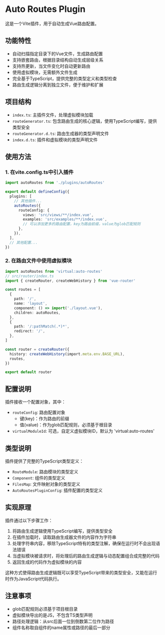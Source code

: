 # Auto Routes Plugin

这是一个Vite插件，用于自动生成Vue路由配置。

## 功能特性

- 自动扫描指定目录下的Vue文件，生成路由配置
- 支持嵌套路由，根据目录结构自动生成层级关系
- 支持热更新，当文件变化时自动更新路由
- 使用虚拟模块，无需额外文件生成
- 完全基于TypeScript，提供完整的类型定义和类型检查
- 路由生成逻辑分离到独立文件，便于维护和扩展

## 项目结构

- `index.ts`: 主插件文件，处理虚拟模块加载
- `routeGenerator.ts`: 包含路由生成的核心逻辑，使用TypeScript编写，提供类型安全
- `routeGenerator.d.ts`: 路由生成器的类型声明文件
- `index.d.ts`: 插件和虚拟模块的类型声明文件

## 使用方法

### 1. 在vite.config.ts中引入插件

```ts
import autoRoutes from './plugins/autoRoutes'

export default defineConfig({
  plugins: [
    // 其他插件...
    autoRoutes({
      routeConfig: {
        views: 'src/views/**/index.vue',
        examples: 'src/examples/**/index.vue',
        // 可以添加更多的路由配置，key为路由前缀，value为glob匹配规则
      },
    }),
  ],
  // 其他配置...
})
```

### 2. 在路由文件中使用虚拟模块

```ts
import autoRoutes from 'virtual:auto-routes'
// src/router/index.ts
import { createRouter, createWebHistory } from 'vue-router'

const routes = [
  {
    path: '/',
    name: 'layout',
    component: () => import('./layout.vue'),
    children: autoRoutes,
  },
  {
    path: '/:pathMatch(.*)*',
    redirect: '/',
  },
]

const router = createRouter({
  history: createWebHistory(import.meta.env.BASE_URL),
  routes,
})

export default router
```

## 配置说明

插件接收一个配置对象，其中：

- `routeConfig`: 路由配置对象
  - 键(key)：作为路由的前缀
  - 值(value)：作为glob匹配规则，必须基于根目录
- `virtualModuleId`: 可选，自定义虚拟模块ID，默认为 'virtual:auto-routes'

## 类型说明

插件提供了完整的TypeScript类型定义：

- `RouteModule`: 路由模块的类型定义
- `Component`: 组件的类型定义
- `FilesMap`: 文件映射对象的类型定义
- `AutoRoutesPluginConfig`: 插件配置的类型定义

## 实现原理

插件通过以下步骤工作：

1. 将路由生成逻辑使用TypeScript编写，提供类型安全
2. 在插件加载时，读取路由生成器文件的内容作为字符串
3. 处理字符串内容，移除TypeScript特有的类型注解，确保在运行时不会出现语法错误
4. 当虚拟模块被请求时，将处理后的路由生成逻辑与动态配置组合成完整的代码
5. 返回生成的代码作为虚拟模块的内容

这种方式使得路由生成逻辑既可以享受TypeScript带来的类型安全，又能在运行时作为JavaScript代码执行。

## 注意事项

- glob匹配规则必须基于项目根目录
- 虚拟模块导出的是JS，不包含TS类型声明
- 路径处理逻辑：从src后面一位到倒数第二位作为路径
- 组件名称取自组件的name属性或路径的最后一部分

